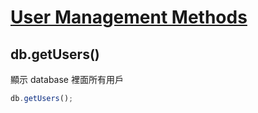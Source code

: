 # [User Management Methods](https://docs.mongodb.com/v4.4/reference/method/js-user-management/)


## db.getUsers()

顯示 database 裡面所有用戶

```js
db.getUsers();
```
